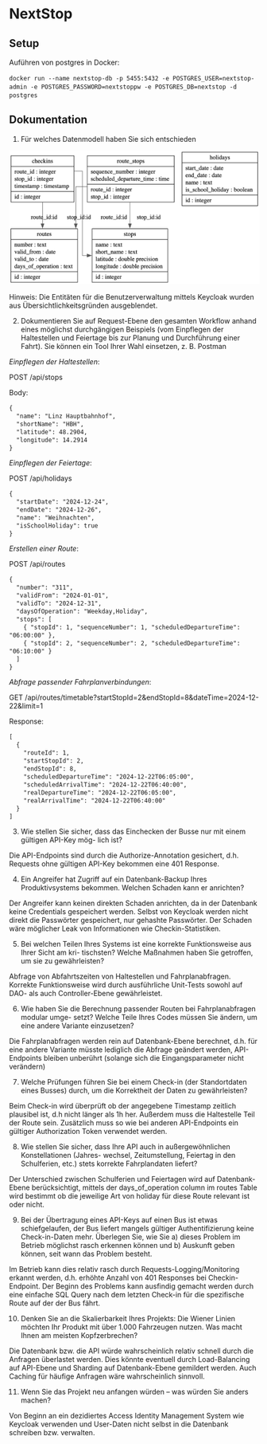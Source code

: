 # NextStop

## Setup

Auführen von postgres in Docker:

`docker run --name nextstop-db -p 5455:5432 -e POSTGRES_USER=nextstop-admin -e POSTGRES_PASSWORD=nextstoppw -e POSTGRES_DB=nextstop -d postgres`

## Dokumentation

1. Für welches Datenmodell haben Sie sich entschieden

![Entity relationship diagram](er_diagram.png "Entity relationship diagram")

Hinweis: Die Entitäten für die Benutzerverwaltung mittels Keycloak wurden aus Übersichtlichkeitsgründen ausgeblendet.

2. Dokumentieren Sie auf Request-Ebene den gesamten Workflow anhand eines möglichst
durchgängigen Beispiels (vom Einpflegen der Haltestellen und Feiertage bis zur Planung
und Durchführung einer Fahrt). Sie können ein Tool Ihrer Wahl einsetzen, z. B. Postman

*Einpflegen der Haltestellen*:

POST /api/stops

Body:
```
{
  "name": "Linz Hauptbahnhof",
  "shortName": "HBH",
  "latitude": 48.2904,
  "longitude": 14.2914
}
```

*Einpflegen der Feiertage*:

POST /api/holidays

```
{
  "startDate": "2024-12-24",
  "endDate": "2024-12-26",
  "name": "Weihnachten",
  "isSchoolHoliday": true
}
```

*Erstellen einer Route*:

POST /api/routes

```
{
  "number": "311",
  "validFrom": "2024-01-01",
  "validTo": "2024-12-31",
  "daysOfOperation": "Weekday,Holiday",
  "stops": [
    { "stopId": 1, "sequenceNumber": 1, "scheduledDepartureTime": "06:00:00" },
    { "stopId": 2, "sequenceNumber": 2, "scheduledDepartureTime": "06:10:00" }
  ]
}
```

*Abfrage passender Fahrplanverbindungen*:

GET /api/routes/timetable?startStopId=2&endStopId=8&dateTime=2024-12-22&limit=1

Response:
```
[
  {
    "routeId": 1,
    "startStopId": 2,
    "endStopId": 8,
    "scheduledDepartureTime": "2024-12-22T06:05:00",
    "scheduledArrivalTime": "2024-12-22T06:40:00",
    "realDepartureTime": "2024-12-22T06:05:00",
    "realArrivalTime": "2024-12-22T06:40:00"
  }
]
```


3. Wie stellen Sie sicher, dass das Einchecken der Busse nur mit einem gültigen API-Key mög-
lich ist?

Die API-Endpoints sind durch die Authorize-Annotation gesichert, d.h. Requests ohne gültigen API-Key bekommen eine 401 Response.

4. Ein Angreifer hat Zugriff auf ein Datenbank-Backup Ihres Produktivsystems bekommen.
Welchen Schaden kann er anrichten?

Der Angreifer kann keinen direkten Schaden anrichten, da in der Datenbank keine Credentials gespeichert werden. Selbst von Keycloak werden nicht direkt die Passwörter gespeichert, nur gehashte Passwörter. Der Schaden wäre möglicher Leak von Informationen wie Checkin-Statistiken.

5. Bei welchen Teilen Ihres Systems ist eine korrekte Funktionsweise aus Ihrer Sicht am kri-
tischsten? Welche Maßnahmen haben Sie getroffen, um sie zu gewährleisten?

Abfrage von Abfahrtszeiten von Haltestellen und Fahrplanabfragen. Korrekte Funktionsweise wird durch ausführliche Unit-Tests sowohl auf DAO- als auch Controller-Ebene gewährleistet.

6. Wie haben Sie die Berechnung passender Routen bei Fahrplanabfragen modular umge-
setzt? Welche Teile Ihres Codes müssen Sie ändern, um eine andere Variante einzusetzen?

Die Fahrplanabfragen werden rein auf Datenbank-Ebene berechnet, d.h. für eine andere Variante müsste lediglich die Abfrage geändert werden, API-Endpoints bleiben unberührt (solange sich die Eingangsparameter nicht verändern)

7. Welche Prüfungen führen Sie bei einem Check-in (der Standortdaten eines Busses) durch,
um die Korrektheit der Daten zu gewährleisten?

Beim Check-in wird überprüft ob der angegebene Timestamp zeitlich plausibel ist, d.h nicht länger als 1h her. Außerdem muss die Haltestelle Teil der Route sein. Zusätzlich muss so wie bei anderen API-Endpoints ein gültiger Authorization Token verwendet werden.

8. Wie stellen Sie sicher, dass Ihre API auch in außergewöhnlichen Konstellationen (Jahres-
wechsel, Zeitumstellung, Feiertag in den Schulferien, etc.) stets korrekte Fahrplandaten
liefert?

Der Unterschied zwischen Schulferien und Feiertagen wird auf Datenbank-Ebene berücksichtigt, mittels der days_of_operation column im routes Table wird bestimmt ob die jeweilige Art von holiday für diese Route relevant ist oder nicht.

9. Bei der Übertragung eines API-Keys auf einen Bus ist etwas schiefgelaufen, der Bus liefert
mangels gültiger Authentifizierung keine Check-in-Daten mehr. Überlegen Sie, wie Sie a)
dieses Problem im Betrieb möglichst rasch erkennen können und b) Auskunft geben können, seit wann das Problem besteht.

Im Betrieb kann dies relativ rasch durch Requests-Logging/Monitoring erkannt werden, d.h. erhöhte Anzahl von 401 Responses bei Checkin-Endpoint. Der Beginn des Problems kann ausfindig gemacht werden durch eine einfache SQL Query nach dem letzten Check-in für die spezifische Route auf der der Bus fährt.

10. Denken Sie an die Skalierbarkeit Ihres Projekts: Die Wiener Linien möchten Ihr Produkt
mit über 1.000 Fahrzeugen nutzen. Was macht Ihnen am meisten Kopfzerbrechen?

Die Datenbank bzw. die API würde wahrscheinlich relativ schnell durch die Anfragen überlastet werden. Dies könnte eventuell durch Load-Balancing auf API-Ebene und Sharding auf Datenbank-Ebene gemildert werden. Auch Caching für häufige Anfragen wäre wahrscheinlich sinnvoll.

11. Wenn Sie das Projekt neu anfangen würden – was würden Sie anders machen?

Von Beginn an ein dezidiertes Access Identity Management System wie Keycloak verwenden und User-Daten nicht selbst in die Datenbank schreiben bzw. verwalten.